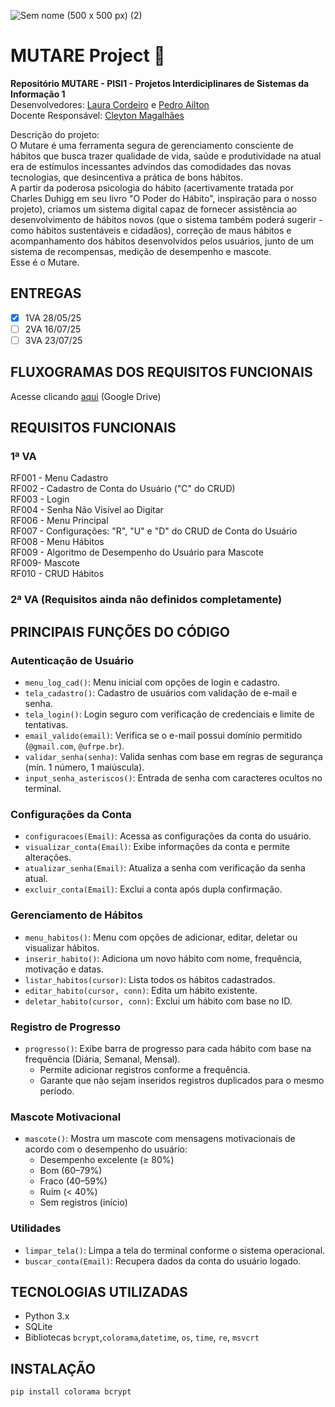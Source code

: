 ![Sem nome (500 x 500 px) (2)](https://github.com/user-attachments/assets/db754006-615e-483d-b495-2ba13c265d26)
# MUTARE Project 🐌

**Repositório MUTARE - PISI1 - Projetos Interdiciplinares de Sistemas da Informação 1**  
Desenvolvedores: [Laura Cordeiro](https://github.com/mlcordeiro) e [Pedro Ailton](https://github.com/pedroailton)  
Docente Responsável: [Cleyton Magalhães](https://github.com/profcvanut)

Descrição do projeto:  
O Mutare é uma ferramenta segura de gerenciamento consciente de hábitos que busca trazer qualidade de vida, saúde e produtividade na atual era de estímulos incessantes advindos das comodidades das novas tecnologias, que desincentiva a prática de bons hábitos.  
A partir da poderosa psicologia do hábito (acertivamente tratada por Charles Duhigg em seu livro "O Poder do Hábito", inspiração para o nosso projeto), criamos um sistema digital capaz de fornecer assistência ao desenvolvimento de hábitos novos (que o sistema também poderá sugerir - como hábitos sustentáveis e cidadãos), correção de maus hábitos e acompanhamento dos hábitos desenvolvidos pelos usuários, junto de um sistema de recompensas, medição de desempenho e mascote.  
Esse é o Mutare.

## ENTREGAS
- [x] 1VA 28/05/25
- [ ] 2VA 16/07/25
- [ ] 3VA 23/07/25

## FLUXOGRAMAS DOS REQUISITOS FUNCIONAIS
Acesse clicando [aqui](https://drive.google.com/drive/folders/1aOAuCHuZ8fUJ0etgrPnZh6ARmnOMll4f?usp=sharing) (Google Drive)
## REQUISITOS FUNCIONAIS
###  1ª VA
RF001 - Menu Cadastro  
RF002 -  Cadastro de Conta do Usuário ("C" do CRUD)  
RF003 - Login  
RF004 - Senha Não Visível ao Digitar  
RF006 - Menu Principal  
RF007 - Configurações: "R", "U" e "D" do CRUD de Conta do Usuário  
RF008 - Menu Hábitos  
RF009 - Algoritmo de Desempenho do Usuário para Mascote  
RF009- Mascote  
RF010 - CRUD Hábitos  
  
 ### 2ª VA (Requisitos ainda não definidos completamente)



## PRINCIPAIS FUNÇÕES DO CÓDIGO

### Autenticação de Usuário

- `menu_log_cad()`: Menu inicial com opções de login e cadastro.
- `tela_cadastro()`: Cadastro de usuários com validação de e-mail e senha.
- `tela_login()`: Login seguro com verificação de credenciais e limite de tentativas.
- `email_valido(email)`: Verifica se o e-mail possui domínio permitido (`@gmail.com`, `@ufrpe.br`).
- `validar_senha(senha)`: Valida senhas com base em regras de segurança (mín. 1 número, 1 maiúscula).
- `input_senha_asteriscos()`: Entrada de senha com caracteres ocultos no terminal.

### Configurações da Conta

- `configuracoes(Email)`: Acessa as configurações da conta do usuário.
- `visualizar_conta(Email)`: Exibe informações da conta e permite alterações.
- `atualizar_senha(Email)`: Atualiza a senha com verificação da senha atual.
- `excluir_conta(Email)`: Exclui a conta após dupla confirmação.

### Gerenciamento de Hábitos

- `menu_habitos()`: Menu com opções de adicionar, editar, deletar ou visualizar hábitos.
- `inserir_habito()`: Adiciona um novo hábito com nome, frequência, motivação e datas.
- `listar_habitos(cursor)`: Lista todos os hábitos cadastrados.
- `editar_habito(cursor, conn)`: Edita um hábito existente.
- `deletar_habito(cursor, conn)`: Exclui um hábito com base no ID.

### Registro de Progresso

- `progresso()`: Exibe barra de progresso para cada hábito com base na frequência (Diária, Semanal, Mensal).
  - Permite adicionar registros conforme a frequência.
  - Garante que não sejam inseridos registros duplicados para o mesmo período.

### Mascote Motivacional

- `mascote()`: Mostra um mascote com mensagens motivacionais de acordo com o desempenho do usuário:
  - Desempenho excelente (≥ 80%)
  - Bom (60–79%)
  - Fraco (40–59%)
  - Ruim (< 40%)
  - Sem registros (início)

### Utilidades

- `limpar_tela()`: Limpa a tela do terminal conforme o sistema operacional.
- `buscar_conta(Email)`: Recupera dados da conta do usuário logado.


## TECNOLOGIAS UTILIZADAS

- Python 3.x
- SQLite
- Bibliotecas `bcrypt`,`colorama`,`datetime`, `os`, `time`, `re`, `msvcrt`

## INSTALAÇÃO
 ```
 pip install colorama bcrypt
 ```
